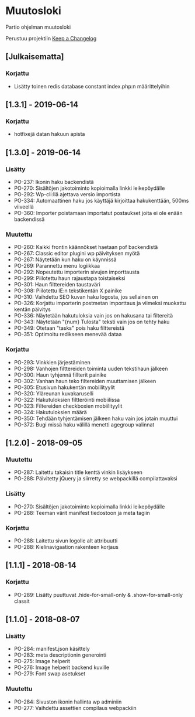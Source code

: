 # Muutosloki
Partio ohjelman muutosloki

Perustuu projektiin [Keep a Changelog](http://keepachangelog.com/en/1.0.0/)

## [Julkaisematta]

### Korjattu
- Lisätty toinen redis database constant index.php:n määrittelyihin

## [1.3.1] - 2019-06-14

### Korjattu
- hotfixejä datan hakuun apista

## [1.3.0] - 2019-06-14

### Lisätty
- PO-237: Ikonin haku backendistä
- PO-270: Sisältöjen jakotoiminto kopioimalla linkki leikepöydälle
- PO-292: Wp-cli:llä ajettava versio importista
- PO-334: Automaattinen haku jos käyttäjä kirjoittaa hakukenttään, 500ms viiveellä
- PO-360: Importer poistamaan importatut postaukset joita ei ole enään backendissä

### Muutettu
- PO-260: Kaikki frontin käännökset haetaan pof backendistä
- PO-267: Classic editor plugini wp päivityksen myötä
- PO-267: Näytetään kun haku on käynnissä
- PO-269: Parannettu menu logiikkaa
- PO-292: Nopeutettu importerin sivujen importtausta
- PO-299: Piilotettu haun rajaustapa toistaiseksi
- PO-301: Haun filttereiden taustaväri
- PO-308: Piilotettu IE:n tekstikentän X painike
- PO-310: Vaihdettu SEO kuvan haku logosta, jos sellainen on
- PO-326: Korjattu importerin postmetan importtaus ja viimeksi muokattu kentän päivitys
- PO-336: Näytetään hakutuloksia vain jos on hakusana tai filtereitä
- PO-343: Näytetään "{num} Tulosta" teksti vain jos on tehty haku
- PO-349: Otetaan "tasks" pois haku filttereistä
- PO-351: Optimoitu redikseen menevää dataa

### Korjattu
- PO-293: Vinkkien järjestäminen
- PO-298: Vanhojen filttereiden toiminta uuden tekstihaun jälkeen
- PO-300: Haun tyhjennä fillterit painike
- PO-302: Vanhan haun teko filtereiden muuttamisen jälkeen
- PO-305: Etusivun hakukentän mobiilityylit
- PO-320: Yläreunan kuvakaruselli
- PO-322: Hakutuloksien filtteröinti mobiilissa
- PO-323: Filtereiden checkboxien mobiilityylit
- PO-324: Hakutuloksien määrä
- PO-350: Tehdään tyhjentämisen jälkeen haku vain jos jotain muuttui
- PO-372: Bugi missä haku välillä menetti agegroup valinnat

## [1.2.0] - 2018-09-05

### Muutettu
- PO-287: Laitettu takaisin title kenttä vinkin lisäykseen
- PO-288: Päivitetty jQuery ja siirretty se webpackillä compilattavaksi

### Lisätty
- PO-270: Sisältöjen jakotoiminto kopioimalla linkki leikepöydälle
- PO-288: Teeman värit manifest tiedostoon ja meta tagiin

### Korjattu
- PO-288: Laitettu sivun logolle alt attribuutti
- PO-288: Kielinavigaation rakenteen korjaus

## [1.1.1] - 2018-08-14

### Korjattu
- PO-289: Lisätty puuttuvat .hide-for-small-only & .show-for-small-only classit

## [1.1.0] - 2018-08-07

### Lisätty
- PO-284: manifest.json käsittely
- PO-283: meta descriptionin generointi
- PO-275: Image helperit
- PO-276: Image helperit backend kuville
- PO-279: Font swap asetukset

### Muutettu
- PO-284: Sivuston ikonin hallinta wp adminiin
- PO-277: Vaihdettu assettien compilaus webpackiin